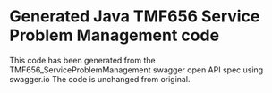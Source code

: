 # Generated Java TMF656 Service Problem Management code

This code has been generated from the TMF656_ServiceProblemManagement swagger open API spec using swagger.io
The code is unchanged from original.
